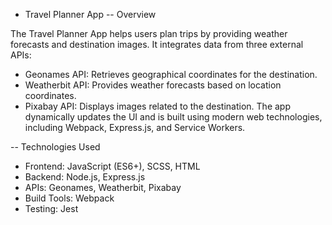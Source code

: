 - Travel Planner App
--  Overview

The Travel Planner App helps users plan trips by providing weather forecasts and destination images. It integrates data from three external APIs:
+ Geonames API: Retrieves geographical coordinates for the destination.
+ Weatherbit API: Provides weather forecasts based on location coordinates.
+ Pixabay API: Displays images related to the destination.
The app dynamically updates the UI and is built using modern web technologies, including Webpack, Express.js, and Service Workers.

--  Technologies Used
+ Frontend: JavaScript (ES6+), SCSS, HTML
+ Backend: Node.js, Express.js
+ APIs: Geonames, Weatherbit, Pixabay
+ Build Tools: Webpack
+ Testing: Jest
